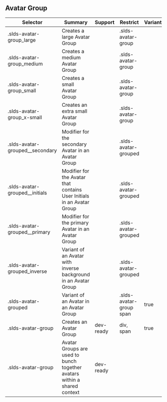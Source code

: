 

## Avatar Group

| Selector | Summary | Support | Restrict | Variant | Modifier |
|-------|-------|-------|-------|-------|-------|
| .slds-avatar-group_large | Creates a large Avatar Group |   | .slds-avatar-group |   | true |
| .slds-avatar-group_medium | Creates a medium Avatar Group |   | .slds-avatar-group |   | true |
| .slds-avatar-group_small | Creates a small Avatar Group |   | .slds-avatar-group |   | true |
| .slds-avatar-group_x-small | Creates an extra small Avatar Group |   | .slds-avatar-group |   | true |
| .slds-avatar-grouped__secondary | Modifier for the secondary Avatar in an Avatar Group |   | .slds-avatar-grouped |   | true |
| .slds-avatar-grouped__initials | Modifier for the Avatar that contains User Initials in an Avatar Group |   | .slds-avatar-grouped |   | true |
| .slds-avatar-grouped__primary | Modifier for the primary Avatar in an Avatar Group |   | .slds-avatar-grouped |   | true |
| .slds-avatar-grouped_inverse | Variant of an Avatar with inverse background in an Avatar Group |   | .slds-avatar-grouped |   | true |
| .slds-avatar-grouped | Variant of an Avatar in an Avatar Group |   | .slds-avatar-group span | true |   |
| .slds-avatar-group | Creates an Avatar Group | dev-ready | div, span | true |   |
| .slds-avatar-group | Avatar Groups are used to bunch together avatars within a shared context | dev-ready |   |   |   |